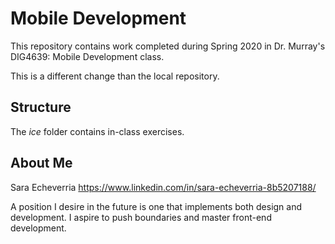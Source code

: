 # Mobile Development
This repository contains work completed during Spring 2020 in Dr. Murray's DIG4639: Mobile Development class.

This is a different change than the local repository. 

## Structure
The *ice* folder contains in-class exercises. 

## About Me
Sara Echeverria 
https://www.linkedin.com/in/sara-echeverria-8b5207188/

A position I desire in the future is one that implements both design and development. I aspire to push boundaries and master front-end development. 

